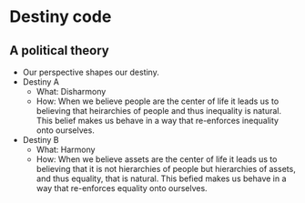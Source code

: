 # Destiny code 
## A political theory

- Our perspective shapes our destiny. 
- Destiny A 
  - What: Disharmony
  - How: When we believe people are the center of life it leads us to believing that heirarchies of people and thus inequality is natural. This belief makes us behave in a way that re-enforces inequality onto ourselves. 
- Destiny B 
  - What: Harmony
  - How: When we believe assets are the center of life it leads us to believing that it is not hierarchies of people but hierarchies of assets, and thus equality, that is natural. This befied makes us behave in a way that re-enforces equality onto ourselves. 
